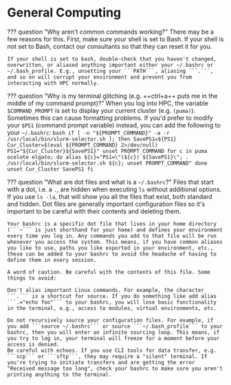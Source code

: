 # General Computing

??? question "Why aren't common commands working?"
    There may be a few reasons for this. First, make sure your shell is set to Bash. If your shell is not set to Bash, contact our consultants so that they can reset it for you.
    
    If your shell is set to bash, double-check that you haven't changed, overwritten, or aliased anything important either your ~/.bashrc or ~/.bash_profile. E.g., unsetting your ```PATH```, aliasing ```.```, and so on will corrupt your environment and prevent you from interacting with HPC normally. 

??? question "Why is my terminal glitching (e.g. ++ctrl+a++ puts me in the middle of my command prompt)?"
    When you log into HPC, the variable ```$COMMAND_PROMPT``` is set to display your current cluster (e.g. ```(puma)```). Sometimes this can cause formatting problems. If you'd prefer to modify your ```$PS1``` (command prompt variable) instead, you can add the following to your ```~/.bashrc```:
    ```bash
    if [ -n "${PROMPT_COMMAND}" -a -r /usr/local/bin/slurm-selector.sh ]; then
    SavePS1=${PS1}
    Cur_Cluster=$(eval ${PROMPT_COMMAND} 2>/dev/null)
    PS1="${Cur_Cluster}${SavePS1}"
    unset PROMPT_COMMAND
    for c in puma ocelote elgato; do
        alias ${c}="PS1=\"(${c}) ${SavePS1}\"; . /usr/local/bin/slurm-selector.sh ${c}; unset PROMPT_COMMAND"
    done
    unset Cur_Cluster SavePS1
    fi
    ```

??? question "What are dot files and what is a ```~/.bashrc```?"
    Files that start with a dot, i.e. a ```.```, are hidden when executing ```ls``` without additional options. If you use ```ls -la```, that will show you all the files that exist, both standard and hidden. Dot files are generally important configuration files so it's important to be careful with their contents and deleting them. 

    Your bashrc is a specific dot file that lives in your home directory (```~``` is just shorthand for your home) and defines your environment every time you log in. Any commands you add to that file will be run whenever you access the system. This means, if you have common aliases you like to use, paths you like exported in your environment, etc., these can be added to your bashrc to avoid the headache of having to define them in every session.

    A word of caution. Be careful with the contents of this file. Some things to avoid:

    Don't alias important Linux commands. For example, the character ```.``` is a shortcut for source. If you do something like add alias ```.="echo foo"``` to your bashrc, you will lose basic functionality in the terminal, e.g., access to modules, virtual environments, etc. 
    
    Do not recursively source your configuration files. For example, if you add ```source ~/.bashrc``` or source ```~/.bash_profile``` to your bashrc, then you will enter an infinite sourcing loop. This means, if you try to log in, your terminal will freeze for a moment before your access is denied. 
    Be careful with echoes. If you use CLI tools for data transfer, e.g. ```scp``` or ```sftp```, they may require a "silent" terminal. If you're trying to initiate transfers and are getting the error "Received message too long", check your bashrc to make sure you aren't printing anything to the terminal. 
